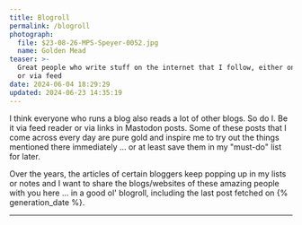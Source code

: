 ```yaml
---
title: Blogroll
permalink: /blogroll
photograph:
  file: $23-08-26-MPS-Speyer-0052.jpg
  name: Golden Mead
teaser: >-
  Great people who write stuff on the internet that I follow, either on Mastodon
  or via feed
date: 2024-06-04 18:29:29
updated: 2024-06-23 14:35:19
---
```


I think everyone who runs a blog also reads a lot of other blogs. So do I. Be it via feed reader or via links in Mastodon posts. Some of these posts that I come across every day are pure gold and inspire me to try out the things mentioned there immediately ... or at least save them in my "must-do" list for later. 

Over the years, the articles of certain bloggers keep popping up in my lists or notes and I want to share the blogs/websites of these amazing people with you here ... in a good ol' blogroll, including the last post fetched on {% generation_date %}.

---
